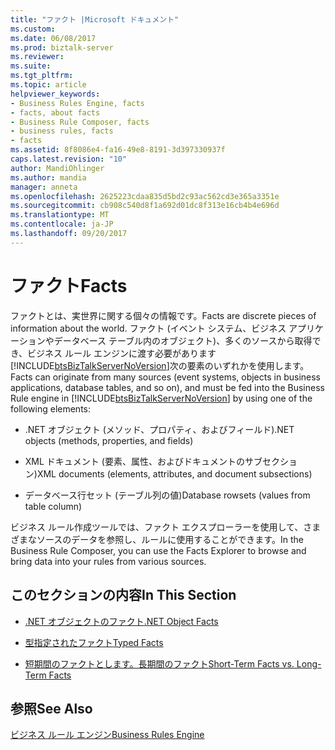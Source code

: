 ```yaml
---
title: "ファクト |Microsoft ドキュメント"
ms.custom: 
ms.date: 06/08/2017
ms.prod: biztalk-server
ms.reviewer: 
ms.suite: 
ms.tgt_pltfrm: 
ms.topic: article
helpviewer_keywords:
- Business Rules Engine, facts
- facts, about facts
- Business Rule Composer, facts
- business rules, facts
- facts
ms.assetid: 8f8086e4-fa16-49e8-8191-3d397330937f
caps.latest.revision: "10"
author: MandiOhlinger
ms.author: mandia
manager: anneta
ms.openlocfilehash: 2625223cdaa835d5bd2c93ac562cd3e365a3351e
ms.sourcegitcommit: cb908c540d8f1a692d01dc8f313e16cb4b4e696d
ms.translationtype: MT
ms.contentlocale: ja-JP
ms.lasthandoff: 09/20/2017
---
```

# <a name="facts"></a><span data-ttu-id="51b7a-102">ファクト</span><span class="sxs-lookup"><span data-stu-id="51b7a-102">Facts</span></span>
<span data-ttu-id="51b7a-103">ファクトとは、実世界に関する個々の情報です。</span><span class="sxs-lookup"><span data-stu-id="51b7a-103">Facts are discrete pieces of information about the world.</span></span> <span data-ttu-id="51b7a-104">ファクト (イベント システム、ビジネス アプリケーションやデータベース テーブル内のオブジェクト)、多くのソースから取得でき、ビジネス ルール エンジンに渡す必要があります[!INCLUDE[btsBizTalkServerNoVersion](../includes/btsbiztalkservernoversion-md.md)]次の要素のいずれかを使用します。</span><span class="sxs-lookup"><span data-stu-id="51b7a-104">Facts can originate from many sources (event systems, objects in business applications, database tables, and so on), and must be fed into the Business Rule engine in [!INCLUDE[btsBizTalkServerNoVersion](../includes/btsbiztalkservernoversion-md.md)] by using one of the following elements:</span></span>  
  
-   <span data-ttu-id="51b7a-105">.NET オブジェクト (メソッド、プロパティ、およびフィールド)</span><span class="sxs-lookup"><span data-stu-id="51b7a-105">.NET objects (methods, properties, and fields)</span></span>  
  
-   <span data-ttu-id="51b7a-106">XML ドキュメント (要素、属性、およびドキュメントのサブセクション)</span><span class="sxs-lookup"><span data-stu-id="51b7a-106">XML documents (elements, attributes, and document subsections)</span></span>  
  
-   <span data-ttu-id="51b7a-107">データベース行セット (テーブル列の値)</span><span class="sxs-lookup"><span data-stu-id="51b7a-107">Database rowsets (values from table column)</span></span>  
  
 <span data-ttu-id="51b7a-108">ビジネス ルール作成ツールでは、ファクト エクスプローラーを使用して、さまざまなソースのデータを参照し、ルールに使用することができます。</span><span class="sxs-lookup"><span data-stu-id="51b7a-108">In the Business Rule Composer, you can use the Facts Explorer to browse and bring data into your rules from various sources.</span></span>  
  
## <a name="in-this-section"></a><span data-ttu-id="51b7a-109">このセクションの内容</span><span class="sxs-lookup"><span data-stu-id="51b7a-109">In This Section</span></span>  
  
-   [<span data-ttu-id="51b7a-110">.NET オブジェクトのファクト</span><span class="sxs-lookup"><span data-stu-id="51b7a-110">.NET Object Facts</span></span>](../core/net-object-facts.md)  
  
-   [<span data-ttu-id="51b7a-111">型指定されたファクト</span><span class="sxs-lookup"><span data-stu-id="51b7a-111">Typed Facts</span></span>](../core/typed-facts.md)  
  
-   [<span data-ttu-id="51b7a-112">短期間のファクトとします。長期間のファクト</span><span class="sxs-lookup"><span data-stu-id="51b7a-112">Short-Term Facts vs. Long-Term Facts</span></span>](../core/short-term-facts-vs-long-term-facts.md)  
  
## <a name="see-also"></a><span data-ttu-id="51b7a-113">参照</span><span class="sxs-lookup"><span data-stu-id="51b7a-113">See Also</span></span>  
 [<span data-ttu-id="51b7a-114">ビジネス ルール エンジン</span><span class="sxs-lookup"><span data-stu-id="51b7a-114">Business Rules Engine</span></span>](../core/business-rules-engine.md)